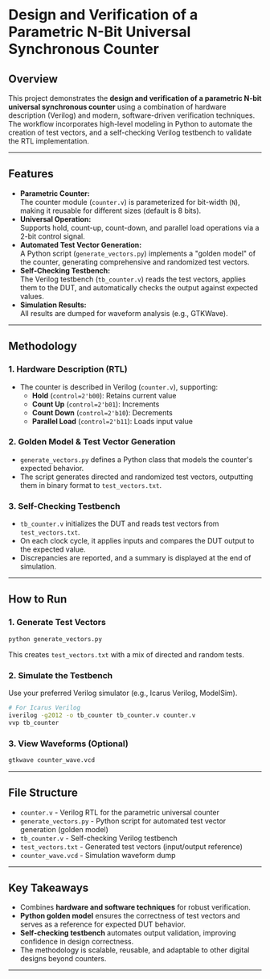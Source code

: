 # Design and Verification of a Parametric N-Bit Universal Synchronous Counter

## Overview

This project demonstrates the **design and verification of a parametric N-bit universal synchronous counter** using a combination of hardware description (Verilog) and modern, software-driven verification techniques. The workflow incorporates high-level modeling in Python to automate the creation of test vectors, and a self-checking Verilog testbench to validate the RTL implementation.

---

## Features

- **Parametric Counter:**  
  The counter module (`counter.v`) is parameterized for bit-width (`N`), making it reusable for different sizes (default is 8 bits).
- **Universal Operation:**  
  Supports hold, count-up, count-down, and parallel load operations via a 2-bit control signal.
- **Automated Test Vector Generation:**  
  A Python script (`generate_vectors.py`) implements a "golden model" of the counter, generating comprehensive and randomized test vectors.
- **Self-Checking Testbench:**  
  The Verilog testbench (`tb_counter.v`) reads the test vectors, applies them to the DUT, and automatically checks the output against expected values.
- **Simulation Results:**  
  All results are dumped for waveform analysis (e.g., GTKWave).

---

## Methodology

### 1. Hardware Description (RTL)

- The counter is described in Verilog (`counter.v`), supporting:
  - **Hold** (`control=2'b00`): Retains current value
  - **Count Up** (`control=2'b01`): Increments
  - **Count Down** (`control=2'b10`): Decrements
  - **Parallel Load** (`control=2'b11`): Loads input value

### 2. Golden Model & Test Vector Generation

- `generate_vectors.py` defines a Python class that models the counter's expected behavior.
- The script generates directed and randomized test vectors, outputting them in binary format to `test_vectors.txt`.

### 3. Self-Checking Testbench

- `tb_counter.v` initializes the DUT and reads test vectors from `test_vectors.txt`.
- On each clock cycle, it applies inputs and compares the DUT output to the expected value.
- Discrepancies are reported, and a summary is displayed at the end of simulation.

---

## How to Run

### 1. Generate Test Vectors

```bash
python generate_vectors.py
```
This creates `test_vectors.txt` with a mix of directed and random tests.

### 2. Simulate the Testbench

Use your preferred Verilog simulator (e.g., Icarus Verilog, ModelSim).

```bash
# For Icarus Verilog
iverilog -g2012 -o tb_counter tb_counter.v counter.v
vvp tb_counter
```

### 3. View Waveforms (Optional)

```bash
gtkwave counter_wave.vcd
```

---

## File Structure

- `counter.v` - Verilog RTL for the parametric universal counter
- `generate_vectors.py` - Python script for automated test vector generation (golden model)
- `tb_counter.v` - Self-checking Verilog testbench
- `test_vectors.txt` - Generated test vectors (input/output reference)
- `counter_wave.vcd` - Simulation waveform dump

---

## Key Takeaways

- Combines **hardware and software techniques** for robust verification.
- **Python golden model** ensures the correctness of test vectors and serves as a reference for expected DUT behavior.
- **Self-checking testbench** automates output validation, improving confidence in design correctness.
- The methodology is scalable, reusable, and adaptable to other digital designs beyond counters.

---

